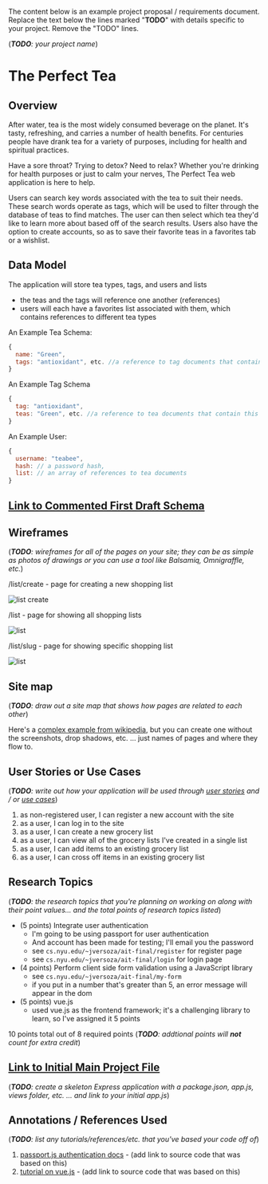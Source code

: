 The content below is an example project proposal / requirements document. Replace the text below the lines marked "__TODO__" with details specific to your project. Remove the "TODO" lines.

(___TODO__: your project name_)

# The Perfect Tea 

## Overview

After water, tea is the most widely consumed beverage on the planet. It's tasty, refreshing, and carries a number of health benefits. For centuries people have drank tea for a variety of purposes, including for health and spiritual practices.

Have a sore throat? Trying to detox? Need to relax? Whether you're drinking for health purposes or just to calm your nerves, The Perfect Tea web application is here to help. 

Users can search key words associated with the tea to suit their needs. These search words operate as tags, which will be used to filter through the database of teas to find matches. The user can then select which tea they'd like to learn more about based off of the search results. 
Users also have the option to create accounts, so as to save their favorite teas in a favorites tab or a wishlist.


## Data Model

The application will store tea types, tags, and users and lists

* the teas and the tags will reference one another (references)
* users will each have a favorites list associated with them, which contains references to different tea types


An Example Tea Schema:

```javascript
{
  name: "Green",
  tags: "antioxidant", etc. //a reference to tag documents that contain this tea
}
```

An Example Tag Schema
```javascript
{
  tag: "antioxidant",
  teas: "Green", etc. //a reference to tea documents that contain this tag
}
```

An Example User:

```javascript
{
  username: "teabee",
  hash: // a password hash,
  list: // an array of references to tea documents
}
```


## [Link to Commented First Draft Schema](db.js) 



## Wireframes

(___TODO__: wireframes for all of the pages on your site; they can be as simple as photos of drawings or you can use a tool like Balsamiq, Omnigraffle, etc._)

/list/create - page for creating a new shopping list

![list create](documentation/list-create.png)

/list - page for showing all shopping lists

![list](documentation/list.png)

/list/slug - page for showing specific shopping list

![list](documentation/list-slug.png)

## Site map

(___TODO__: draw out a site map that shows how pages are related to each other_)

Here's a [complex example from wikipedia](https://upload.wikimedia.org/wikipedia/commons/2/20/Sitemap_google.jpg), but you can create one without the screenshots, drop shadows, etc. ... just names of pages and where they flow to.

## User Stories or Use Cases

(___TODO__: write out how your application will be used through [user stories](http://en.wikipedia.org/wiki/User_story#Format) and / or [use cases](https://www.mongodb.com/download-center?jmp=docs&_ga=1.47552679.1838903181.1489282706#previous)_)

1. as non-registered user, I can register a new account with the site
2. as a user, I can log in to the site
3. as a user, I can create a new grocery list
4. as a user, I can view all of the grocery lists I've created in a single list
5. as a user, I can add items to an existing grocery list
6. as a user, I can cross off items in an existing grocery list

## Research Topics

(___TODO__: the research topics that you're planning on working on along with their point values... and the total points of research topics listed_)

* (5 points) Integrate user authentication
    * I'm going to be using passport for user authentication
    * And account has been made for testing; I'll email you the password
    * see <code>cs.nyu.edu/~jversoza/ait-final/register</code> for register page
    * see <code>cs.nyu.edu/~jversoza/ait-final/login</code> for login page
* (4 points) Perform client side form validation using a JavaScript library
    * see <code>cs.nyu.edu/~jversoza/ait-final/my-form</code>
    * if you put in a number that's greater than 5, an error message will appear in the dom
* (5 points) vue.js
    * used vue.js as the frontend framework; it's a challenging library to learn, so I've assigned it 5 points

10 points total out of 8 required points (___TODO__: addtional points will __not__ count for extra credit_)


## [Link to Initial Main Project File](app.js) 

(___TODO__: create a skeleton Express application with a package.json, app.js, views folder, etc. ... and link to your initial app.js_)

## Annotations / References Used

(___TODO__: list any tutorials/references/etc. that you've based your code off of_)

1. [passport.js authentication docs](http://passportjs.org/docs) - (add link to source code that was based on this)
2. [tutorial on vue.js](https://vuejs.org/v2/guide/) - (add link to source code that was based on this)